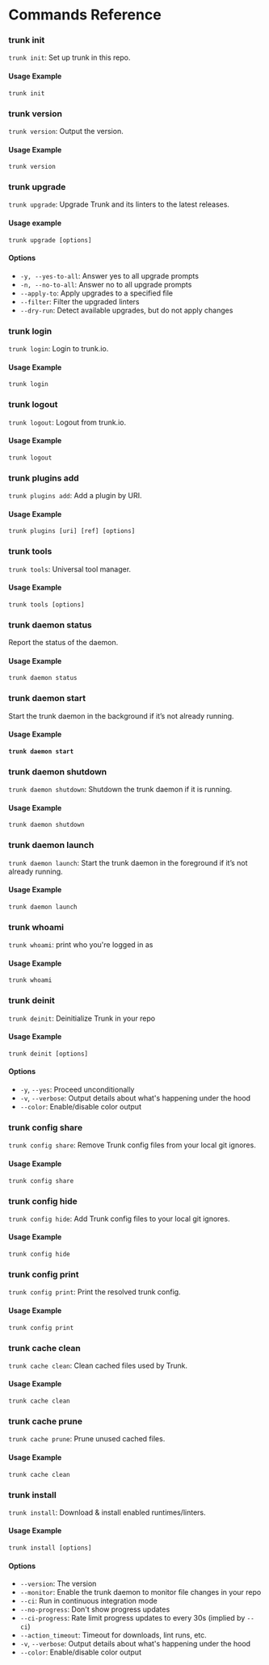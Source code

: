 # Commands Reference

### trunk init

`trunk init`: Set up trunk in this repo.

#### **Usage** Example

```
trunk init
```

### trunk version

`trunk version`: Output the version.

#### **Usage** Example

```
trunk version
```

### trunk upgrade

`trunk upgrade`: Upgrade Trunk and its linters to the latest releases.

#### **Usage** **example**

```
trunk upgrade [options]
```

#### **Options**

* `-y, --yes-to-all`: Answer yes to all upgrade prompts
* `-n, --no-to-all`: Answer no to all upgrade prompts
* `--apply-to`: Apply upgrades to a specified file
* `--filter`: Filter the upgraded linters
* `--dry-run`: Detect available upgrades, but do not apply changes

### trunk login

`trunk login`: Login to trunk.io.

#### **Usage** Example

```
trunk login
```

### trunk logout

`trunk logout`: Logout from trunk.io.

#### **Usage** Example

```
trunk logout
```

### trunk plugins add

`trunk plugins add`: Add a plugin by URI.

#### **Usage** Example

```
trunk plugins [uri] [ref] [options]
```

### trunk tools

`trunk tools`: Universal tool manager.

#### **Usage** Example

```
trunk tools [options]
```

### trunk daemon status

Report the status of the daemon.

#### **Usage Example**

```
trunk daemon status
```

### trunk daemon start

Start the trunk daemon in the background if it’s not already running.

#### **Usage Example**

<pre><code><strong>trunk daemon start
</strong></code></pre>

### **trunk daemon shutdown**

`trunk daemon shutdown`: Shutdown the trunk daemon if it is running.

#### **Usage Example**

```
trunk daemon shutdown
```

### **trunk daemon launch**

`trunk daemon launch`: Start the trunk daemon in the foreground if it’s not already running.

#### **Usage Example**

```
trunk daemon launch
```

### trunk whoami

`trunk whoami`: print who you're logged in as

#### **Usage** Example

```
trunk whoami
```

### trunk deinit

`trunk deinit`: Deinitialize Trunk in your repo

#### **Usage** Example

```
trunk deinit [options]
```

#### **Options**

* `-y`, `--yes`: Proceed unconditionally
* `-v`, `--verbose`: Output details about what's happening under the hood
* `--color`: Enable/disable color output

### trunk config share

`trunk config share`: Remove Trunk config files from your local git ignores.

#### **Usage Example**

```
trunk config share 
```

### trunk config hide

`trunk config hide`: Add Trunk config files to your local git ignores.

#### **Usage Example**

```
trunk config hide
```

### trunk config print

`trunk config print`: Print the resolved trunk config.

#### **Usage Example**

```
trunk config print
```

### trunk cache clean

`trunk cache clean`: Clean cached files used by Trunk.

#### **Usage** Example

```
trunk cache clean
```

### trunk cache prune

`trunk cache prune`: Prune unused cached files.

#### **Usage** Example

```
trunk cache clean
```

### trunk install

`trunk install`: Download & install enabled runtimes/linters.

#### **Usage** Example

```
trunk install [options]
```

#### **Options**

* `--version`: The version
* `--monitor`: Enable the trunk daemon to monitor file changes in your repo
* `--ci`: Run in continuous integration mode
* `--no-progress`: Don't show progress updates
* `--ci-progress`: Rate limit progress updates to every 30s (implied by `--ci`)
* `--action_timeout`: Timeout for downloads, lint runs, etc.
* `-v`, `--verbose`: Output details about what's happening under the hood
* `--color`: Enable/disable color output
